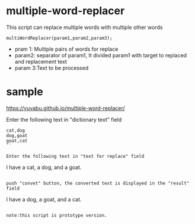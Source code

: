# multiple-word-replacer

This script can replace multiple words with multiple other words

```
multiWordReplacer(param1,param2,param3);
```

 - pram 1: Multiple pairs of words for replace
 - param2: separator of param1, It divided param1 with target to replaced and replacement text
 - param 3:Text to be processed

# sample

https://yuyabu.github.io/multiple-word-replacer/


Enter the following text in "dictionary text" field

```
cat,dog
dog,goat
goat,cat
``

Enter the following text in "text for replace" field

```
I have a cat, a dog, and a goat.
```

push "convet" button, the converted text is displayed in the "result" field

```
I have a dog, a goat, and a cat.

```

note:this script is prototype version.
